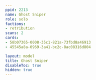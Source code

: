 ```yaml
---
ppid: 2213
name: Ghost Sniper
role: solo
factions:
- retribution
scans: 2
cards:
- 58b07365-0008-35c1-821a-73fbd8a46913
- 45545a8a-0969-3a41-bc2c-8ac08316d804

layout: model
title: Ghost Sniper
disableToc: true
hidden: true
---
```

